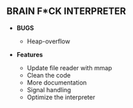 BRAIN F\*CK INTERPRETER
--------------------

* **BUGS**
    - Heap-overflow

* **Features**
    - Update file reader with mmap
    - Clean the code
    - More documentation
    - Signal handling
    - Optimize the interpreter
